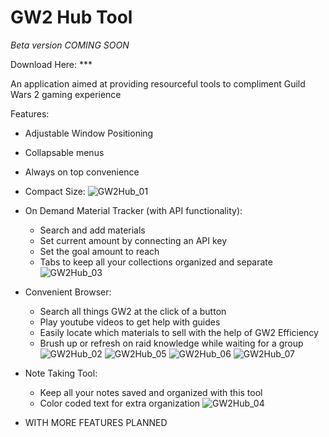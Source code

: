# GW2 Hub Tool

*Beta version COMING SOON*

Download Here: ***

An application aimed at providing resourceful tools to compliment Guild Wars 2 gaming experience 

Features:

- Adjustable Window Positioning
- Collapsable menus
- Always on top convenience

- Compact Size:
![GW2Hub_01](https://user-images.githubusercontent.com/54217603/119273426-ebe64980-bbd8-11eb-8a0f-1f8f65b21cdb.jpg)

- On Demand Material Tracker (with API functionality):
    - Search and add materials
    - Set current amount by connecting an API key
    - Set the goal amount to reach
    - Tabs to keep all your collections organized and separate
![GW2Hub_03](https://user-images.githubusercontent.com/54217603/119273429-eee13a00-bbd8-11eb-8028-bd65e2aab484.png)

- Convenient Browser:
    - Search all things GW2 at the click of a button
    - Play youtube videos to get help with guides
    - Easily locate which materials to sell with the help of GW2 Efficiency
    - Brush up or refresh on raid knowledge while waiting for a group
![GW2Hub_02](https://user-images.githubusercontent.com/54217603/119273428-ed177680-bbd8-11eb-84bf-639f4985166e.png)
![GW2Hub_05](https://user-images.githubusercontent.com/54217603/119273419-e7219580-bbd8-11eb-9894-5006597b0372.png)
![GW2Hub_06](https://user-images.githubusercontent.com/54217603/119273421-e8eb5900-bbd8-11eb-9a19-bf89de8ae788.png)
![GW2Hub_07](https://user-images.githubusercontent.com/54217603/119273423-ea1c8600-bbd8-11eb-9690-ef28c54c27e7.png)

- Note Taking Tool:
    - Keep all your notes saved and organized with this tool
    - Color coded text for extra organization
![GW2Hub_04](https://user-images.githubusercontent.com/54217603/119273416-e557d200-bbd8-11eb-8559-4031fb4d0738.png)

- WITH MORE FEATURES PLANNED









